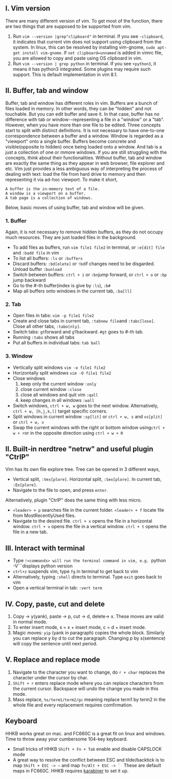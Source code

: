 ## I. Vim version
There are many different version of vim. To get most of the function, there are two things that are supposed to be supported from vim.
1. Run ```vim --version |grep"clipboard"``` in terminal. If you see ```-clipboard```, it indicates that current vim does not support using clipboard from the system. In linux, this can be resolved by installing vim-gnome, ```sudo apt-get install vim-gnome```. If ```set clipboard=unnamed``` is added in vimrc file, you are allowed to copy and paste using OS clipboard in vim.
2. Run ```vim --version | grep python``` in terminal. If you see ```+python3```, it means it has python3 integrated. Some plugins may require such support. This is default implementation in vim 8.1.

## II. Buffer, tab and window
Buffer, tab and window has different roles in vim. Buffers are a bunch of files loaded in memory. In other words, they can be "hidden" and not touchable. But you can edit buffer and save it. In that case, buffer has no difference with tab or window--representing a file in a "window" or a "tab". However, when you have more than one file to be edited. Three concepts start to split with distinct definitions. It is not necessary to have one-to-one correspondence between a buffer and a window. Window is regarded as a "viewport" onto a single buffer. Buffers become concrete and visible(opposite to hidden) once being loaded onto a window. And tab is a just a collection of one or mmore windows. If you are still struggling with the concepts, think about their functionalities. Without buffer, tab and window are exactly the same thing as they appear in web browser, file explorer and etc. Vim just provides a less ambiguous way of interpreting the process of dealing with text: load the file from hard drive to memory and then representing it via ad-hoc viewport. To make it short,
```
A buffer is the in-memory text of a file.
A window is a viewport on a buffer.
A tab page is a collection of windows.
```
Below, basic moves of using buffer, tab and window will be given.

### 1. Buffer
Again, it is not necessary to remove hidden buffers, as they do not occupy much resources. They are just loaded files in the background.
* To add files as buffers, run ```vim file1 file2``` in terminal, or ```:e[dit] file``` and ```:badd file``` in vim
* To list all buffers: ```:ls``` or ```:buffers``` 
* Discard buffers: ```:bd[elete]``` or ```!bd```if changes need to be disgarded. Unload buffer ```:bunload```
* Switch between buffers: ```ctrl + i``` or ```:bn```jump forward,  or ```ctrl + o``` or ```:bp``` jump backward
* Go to the #-th buffer(index is give by ```:ls```), ```:b#```
* Map all buffers onto windows in the current tab, ```:ba[ll]```

### 2. Tab
* Open files in tabs: ```vim -p file1 file2```
* Create and close tabs in current tab, ```:tabnew file```and ```:tabc[lose]```. Close all other tabs, ```:tabo[nly]```.
* Switch tabs: ```gt```forward and ```gT```backward. ```#gt``` goes to #-th tab.
* Running ```:tabs``` shows all tabs
* Put all buffers in individual tabs: ```tab ball```

### 3. Window
* Vertically split windows ```vim -o file1 file2``` 
* Horizontally split windows ```vim -O file1 file2``` 
* Close windows
    1. keep only the current window ```:only``` 
    2. close current window ```:close``` 
    3. close all windows and quit vim ```:qall```
    4. keep changes in all windows ```:wall```
* Switch windows, ```ctrl + w, w``` goes to the next window. Alternatively, ```ctrl + w, [h,j,k,l]``` target specific corners.
* Split windows in current window ```:sp[lit]``` or ```ctrl + w, s``` and ```vs[plit]``` or ```ctrl + w, v```
* Swap the current windows with the right or bottom window using```ctrl + w + r```or in the opposite direction using ```ctrl + w + R```

## II. Built-in nerdtree "netrw" and useful plugin "CtrlP"
Vim has its own file explore tree. Tree can be opened in 3 different ways,
* Vertical split, ```:Vex[plore]```. Horizontal split, ```:Sex[plore]```. In current tab, ```:Ex[plore]```.
* Navigate to the file to open, and press ```enter```.

Alternatively, plugin "CtrlP" does the same thing with less micro.
* ```<leader> + p``` searches file in the current folder. ```<leader> + f``` locate file from MostRecentlyUsed files.
* Navigate to the desired file. ```ctrl + x``` opens the file in a horizontal window. ```ctrl + v``` opens the file in a vertical window. ```ctrl + t``` opens the file in a new tab.

## III. Interact with terminal
* Type ```!<commands> will run the terminal command in vim, e.g. ```python -V```displays python version
* ```ctrl+z``` suspends vim, type ```fg``` in terminal to get back to vim
* Alternatively, typing ```:shell``` directs to terminal. Type ```exit``` goes back to vim
* Open a vertical terminal in tab: ```:vert term```

## IV. Copy, paste, cut and delete
1. Copy -> y(yank), paste -> p, cut -> d, delete-> x. These moves are valid in normal mode.
2. To enter insert mode, s = x + insert mode, c = d + insert mode.
3. Magic moves: ```yip``` (yank in paragraph) copies the whole block. Similarly you can replace y by d to cut the paragraph. Changing p by s(sentence) will copy the sentence until next period.


## V. Replace and replace mode
1. Navigate to the character you want to change, do ```r + char``` replaces the character under the cursor by char.
2. ```Shift + r``` enters replace mode where you can replace characters from the current cursor. Backspace will undo the change you made in this mode.
3. Mass replace, ```%s/term1/term2/gc``` meaning replace term1 by term2 in the whole file and every replacement requires comfirmation.


## Keyboard
HHKB works great on mac. and FC660C is a great fit on linux and windows. Time to throw away your cumbersome 104-key keyboard.
* Small tricks of HHKB ```Shift + Fn + Tab``` enable and disable CAPSLOCK mode
* A great way to resolve the conflict between ESC and tilde/backtick is to map ```Shift + ESC -> ~``` and map ```fn/Alt + ESC -> ` ``` These are default maps in FC660C. HHKB requires [karabiner](https://pqrs.org/osx/karabiner/) to set it up.

